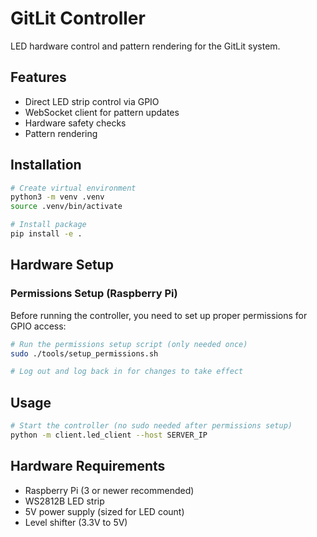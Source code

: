 # GitLit Controller

LED hardware control and pattern rendering for the GitLit system.

## Features

- Direct LED strip control via GPIO
- WebSocket client for pattern updates
- Hardware safety checks
- Pattern rendering

## Installation

```bash
# Create virtual environment
python3 -m venv .venv
source .venv/bin/activate

# Install package
pip install -e .
```

## Hardware Setup

### Permissions Setup (Raspberry Pi)

Before running the controller, you need to set up proper permissions for GPIO access:

```bash
# Run the permissions setup script (only needed once)
sudo ./tools/setup_permissions.sh

# Log out and log back in for changes to take effect
```

## Usage

```bash
# Start the controller (no sudo needed after permissions setup)
python -m client.led_client --host SERVER_IP
```

## Hardware Requirements

- Raspberry Pi (3 or newer recommended)
- WS2812B LED strip
- 5V power supply (sized for LED count)
- Level shifter (3.3V to 5V)
